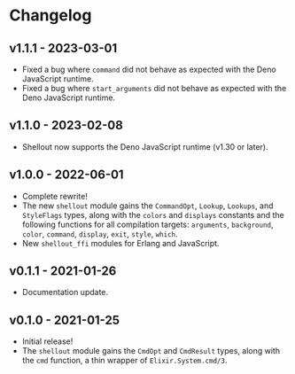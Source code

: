 # Changelog

## v1.1.1 - 2023-03-01

- Fixed a bug where `command` did not behave as expected with the Deno
  JavaScript runtime.
- Fixed a bug where `start_arguments` did not behave as expected with the Deno
  JavaScript runtime.

## v1.1.0 - 2023-02-08

- Shellout now supports the Deno JavaScript runtime (v1.30 or later).

## v1.0.0 - 2022-06-01

- Complete rewrite!
- The new `shellout` module gains the `CommandOpt`, `Lookup`, `Lookups`, and
  `StyleFlags` types, along with the `colors` and `displays` constants and the
  following functions for all compilation targets: `arguments`, `background`,
  `color`, `command`, `display`, `exit`, `style`, `which`.
- New `shellout_ffi` modules for Erlang and JavaScript.

## v0.1.1 - 2021-01-26

- Documentation update.

## v0.1.0 - 2021-01-25

- Initial release!
- The `shellout` module gains the `CmdOpt` and `CmdResult` types, along with the
  `cmd` function, a thin wrapper of `Elixir.System.cmd/3`.
